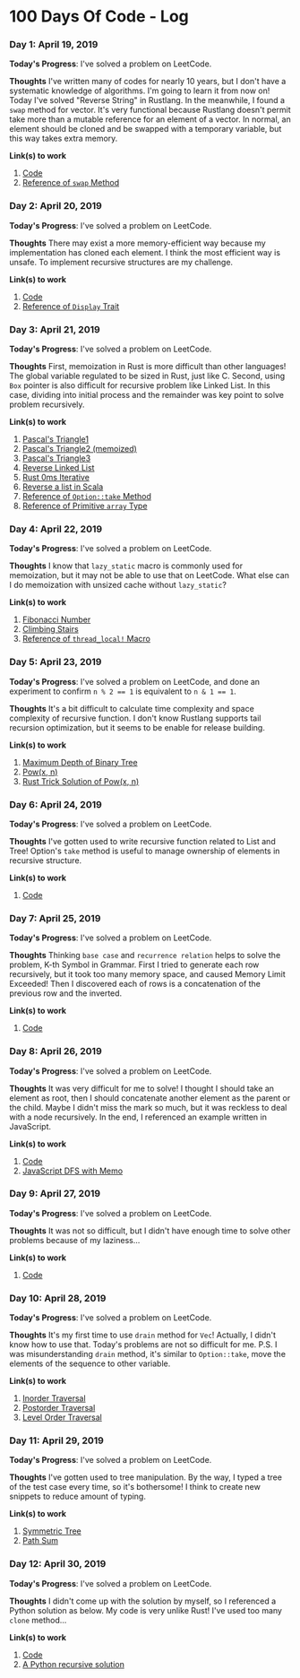 # 100 Days Of Code - Log

### Day 1: April 19, 2019

**Today's Progress**: I've solved a problem on LeetCode.

**Thoughts** I've written many of codes for nearly 10 years, but I don't have a systematic knowledge of algorithms. I'm going to learn it from now on! Today I've solved "Reverse String" in Rustlang. In the meanwhile, I found a `swap` method for vector. It's very functional because Rustlang doesn't permit take more than a mutable reference for an element of a vector.  In normal, an element should be cloned and be swapped with a temporary variable, but this way takes extra memory.

**Link(s) to work**
1. [Code](https://github.com/tamamu/100-days-of-code/commit/9cc8d4f6ab1c4372a1c5044b704b1f80f12e2eca)
2. [Reference of `swap` Method](https://doc.rust-lang.org/std/vec/struct.Vec.html#method.swap)


### Day 2: April 20, 2019

**Today's Progress**: I've solved a problem on LeetCode.

**Thoughts** There may exist a more memory-efficient way because my implementation has cloned each element. I think the most efficient way is unsafe. To implement recursive structures are my challenge.

**Link(s) to work**
1. [Code](https://github.com/tamamu/100-days-of-code/commit/3a4868867eecf60355230ca337979bbef3a68c0c)
2. [Reference of `Display` Trait](https://doc.rust-lang.org/std/fmt/trait.Display.html)


### Day 3: April 21, 2019

**Today's Progress**: I've solved a problem on LeetCode.

**Thoughts** First, memoization in Rust is more difficult than other languages! The global variable regulated to be sized in Rust, just like C. Second, using `Box` pointer is also difficult for recursive problem like Linked List. In this case, dividing into initial process and the remainder was key point to solve problem recursively.

**Link(s) to work**
1. [Pascal's Triangle1](https://github.com/tamamu/100-days-of-code/commit/40e249cc5b855841c6f0a2d6262a2ac012445131)
2. [Pascal's Triangle2 (memoized)](https://github.com/tamamu/100-days-of-code/commit/e75df4b6a89270087200846c273fde1efce54493)
3. [Pascal's Triangle3](https://github.com/tamamu/100-days-of-code/commit/d86e3a9b2ebf7f739d864f0f369374e894f1be82)
4. [Reverse Linked List](https://github.com/tamamu/100-days-of-code/commit/d818f60e17fb77e2caf10a4cd1882c448dac6c43)
5. [Rust 0ms Iterative](https://leetcode.com/explore/learn/card/recursion-i/251/scenario-i-recurrence-relation/2378/discuss/225512/Rust-0ms-Iterative)
6. [Reverse a list in Scala](http://www.thedigitalcatonline.com/blog/2015/04/07/99-scala-problems-05-reverse/#the-recursive-solution)
7. [Reference of `Option::take` Method](https://doc.rust-lang.org/std/option/enum.Option.html#method.take)
8. [Reference of Primitive `array` Type](https://doc.rust-lang.org/std/primitive.array.html)


### Day 4: April 22, 2019

**Today's Progress**: I've solved a problem on LeetCode.

**Thoughts** I know that `lazy_static` macro is commonly used for memoization, but it may not be able to use that on LeetCode. What else can I do memoization with unsized cache without `lazy_static`?

**Link(s) to work**
1. [Fibonacci Number](https://github.com/tamamu/100-days-of-code/commit/81cf70ff2aa5901227d7499e57c6222d1a5e5bb2)
2. [Climbing Stairs](https://github.com/tamamu/100-days-of-code/commit/19d9f3c0c45b13c44d6b1cbd841f86b705e26773)
3. [Reference of `thread_local!` Macro](https://doc.rust-lang.org/std/thread/struct.LocalKey.html)


### Day 5: April 23, 2019

**Today's Progress**: I've solved a problem on LeetCode, and done an experiment to confirm `n % 2 == 1` is equivalent to `n & 1 == 1`.

**Thoughts** It's a bit difficult to calculate time complexity and space complexity of recursive function. I don't know Rustlang supports tail recursion optimization, but it seems to be enable for release building.

**Link(s) to work**
1. [Maximum Depth of Binary Tree](https://github.com/tamamu/100-days-of-code/commit/2f32dbfd1f1ca1edd180d9ae60d987f05a9be670)
2. [Pow(x, n)](https://github.com/tamamu/100-days-of-code/commit/74f47c0acd964287679c961b6002db2dc010ddf9)
3. [Rust Trick Solution of Pow(x, n)](https://leetcode.com/explore/learn/card/recursion-i/256/complexity-analysis/2380/discuss/243952/Rust-Tricky-Solution)


### Day 6: April 24, 2019

**Today's Progress**: I've solved a problem on LeetCode.

**Thoughts** I've gotten used to write recursive function related to List and Tree! Option's `take` method is useful to manage ownership of elements in recursive structure.

**Link(s) to work**
1. [Code](https://github.com/tamamu/100-days-of-code/commit/24fc255fccc861ecc2f70a86cba0098467bc9874)


### Day 7: April 25, 2019

**Today's Progress**: I've solved a problem on LeetCode.

**Thoughts** Thinking `base case` and `recurrence relation` helps to solve the problem, K-th Symbol in Grammar. First I tried to generate each row recursively, but it took too many memory space, and caused Memory Limit Exceeded! Then I discovered each of rows is a concatenation of the previous row and the inverted.

**Link(s) to work**
1. [Code](https://github.com/tamamu/100-days-of-code/commit/eca2247dd18e1ce3db74c0fcad956255e4a748f1)


### Day 8: April 26, 2019

**Today's Progress**: I've solved a problem on LeetCode.

**Thoughts** It was very difficult for me to solve! I thought I should take an element as root, then I should concatenate another element as the parent or the child. Maybe I didn't miss the mark so much, but it was reckless to deal with a node recursively. In the end, I referenced an example written in JavaScript.

**Link(s) to work**
1. [Code](https://github.com/tamamu/100-days-of-code/commit/939bfb256a7517ae88d24e91d922634fba7701d2)
2. [JavaScript DFS with Memo](https://leetcode.com/explore/learn/card/recursion-i/253/conclusion/2384/discuss/151394/JavaScript-DFS-with-Memo)


### Day 9: April 27, 2019

**Today's Progress**: I've solved a problem on LeetCode.

**Thoughts** It was not so difficult, but I didn't have enough time to solve other problems because of my laziness...

**Link(s) to work**
1. [Code](https://github.com/tamamu/100-days-of-code/commit/9fcbc3ec9a2e51deff9e72f4696689ea9e84e127)


### Day 10: April 28, 2019

**Today's Progress**: I've solved a problem on LeetCode.

**Thoughts** It's my first time to use `drain` method for `Vec`! Actually, I didn't know how to use that. Today's problems are not so difficult for me. P.S. I was misunderstanding `drain` method, it's similar to `Option::take`, move the elements of the sequence to other variable.

**Link(s) to work**
1. [Inorder Traversal](https://github.com/tamamu/100-days-of-code/commit/48eddc8fee3fef0254daf6b3618029a02779d276)
1. [Postorder Traversal](https://github.com/tamamu/100-days-of-code/commit/33015ab11d2b26873c782c6b5dc2f6605febc17d)
1. [Level Order Traversal](https://github.com/tamamu/100-days-of-code/commit/ef0146db0f0b43eec38e48b37c002093c09e5fd8)


### Day 11: April 29, 2019

**Today's Progress**: I've solved a problem on LeetCode.

**Thoughts** I've gotten used to tree manipulation. By the way, I typed a tree of the test case every time, so it's bothersome! I think to create new snippets to reduce amount of typing.

**Link(s) to work**
1. [Symmetric Tree](https://github.com/tamamu/100-days-of-code/commit/4f37f2dd918e350b76b3b4565d18810dbbcf07cc)
1. [Path Sum](https://github.com/tamamu/100-days-of-code/commit/4f95672cf6b30dab14fa8d474e7694f3ef799446)


### Day 12: April 30, 2019

**Today's Progress**: I've solved a problem on LeetCode.

**Thoughts** I didn't come up with the solution by myself, so I referenced a Python solution as below. My code is very unlike Rust! I've used too many `clone` method...

**Link(s) to work**
1. [Code](https://github.com/tamamu/100-days-of-code/commit/7c2e18e9d764794ec7ccfbf038be936b75e6efb2)
1. [A Python recursive solution](https://leetcode.com/explore/learn/card/data-structure-tree/133/conclusion/942/discuss/34814/A-Python-recursive-solution)
